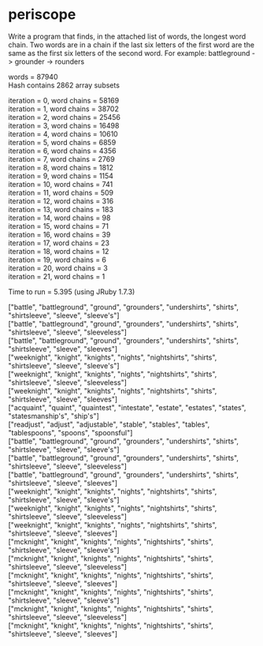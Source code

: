 periscope
=========

Write a program that finds, in the attached list of words, the longest word chain. Two words are in a chain if the last six letters of the first word are the same as the first six letters of the second word. For example: battleground -> grounder -> rounders

words = 87940  
Hash contains 2862 array subsets  

iteration = 0, word chains = 58169  
iteration = 1, word chains = 38702  
iteration = 2, word chains = 25456  
iteration = 3, word chains = 16498  
iteration = 4, word chains = 10610  
iteration = 5, word chains = 6859  
iteration = 6, word chains = 4356  
iteration = 7, word chains = 2769  
iteration = 8, word chains = 1812  
iteration = 9, word chains = 1154  
iteration = 10, word chains = 741  
iteration = 11, word chains = 509  
iteration = 12, word chains = 316  
iteration = 13, word chains = 183  
iteration = 14, word chains = 98  
iteration = 15, word chains = 71  
iteration = 16, word chains = 39  
iteration = 17, word chains = 23  
iteration = 18, word chains = 12  
iteration = 19, word chains = 6  
iteration = 20, word chains = 3  
iteration = 21, word chains = 1  

Time to run = 5.395 (using JRuby 1.7.3)  

["battle", "battleground", "ground", "grounders", "undershirts", "shirts", "shirtsleeve", "sleeve", "sleeve's"]  
["battle", "battleground", "ground", "grounders", "undershirts", "shirts", "shirtsleeve", "sleeve", "sleeveless"]  
["battle", "battleground", "ground", "grounders", "undershirts", "shirts", "shirtsleeve", "sleeve", "sleeves"]  
["weeknight", "knight", "knights", "nights", "nightshirts", "shirts", "shirtsleeve", "sleeve", "sleeve's"]  
["weeknight", "knight", "knights", "nights", "nightshirts", "shirts", "shirtsleeve", "sleeve", "sleeveless"]  
["weeknight", "knight", "knights", "nights", "nightshirts", "shirts", "shirtsleeve", "sleeve", "sleeves"]  
["acquaint", "quaint", "quaintest", "intestate", "estate", "estates", "states", "statesmanship's", "ship's"]  
["readjust", "adjust", "adjustable", "stable", "stables", "tables", "tablespoons", "spoons", "spoonsful"]  
["battle", "battleground", "ground", "grounders", "undershirts", "shirts", "shirtsleeve", "sleeve", "sleeve's"]  
["battle", "battleground", "ground", "grounders", "undershirts", "shirts", "shirtsleeve", "sleeve", "sleeveless"]  
["battle", "battleground", "ground", "grounders", "undershirts", "shirts", "shirtsleeve", "sleeve", "sleeves"]  
["weeknight", "knight", "knights", "nights", "nightshirts", "shirts", "shirtsleeve", "sleeve", "sleeve's"]  
["weeknight", "knight", "knights", "nights", "nightshirts", "shirts", "shirtsleeve", "sleeve", "sleeveless"]  
["weeknight", "knight", "knights", "nights", "nightshirts", "shirts", "shirtsleeve", "sleeve", "sleeves"]  
["mcknight", "knight", "knights", "nights", "nightshirts", "shirts", "shirtsleeve", "sleeve", "sleeve's"]  
["mcknight", "knight", "knights", "nights", "nightshirts", "shirts", "shirtsleeve", "sleeve", "sleeveless"]  
["mcknight", "knight", "knights", "nights", "nightshirts", "shirts", "shirtsleeve", "sleeve", "sleeves"]  
["mcknight", "knight", "knights", "nights", "nightshirts", "shirts", "shirtsleeve", "sleeve", "sleeve's"]  
["mcknight", "knight", "knights", "nights", "nightshirts", "shirts", "shirtsleeve", "sleeve", "sleeveless"]  
["mcknight", "knight", "knights", "nights", "nightshirts", "shirts", "shirtsleeve", "sleeve", "sleeves"]  
  
